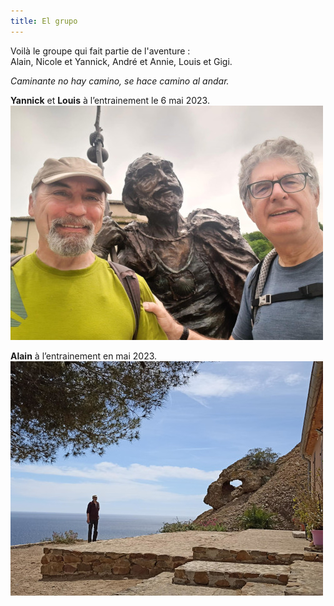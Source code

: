 ```yaml
---
title: El grupo
---
```

Voilà le groupe qui fait partie de l'aventure :<br>
Alain, Nicole et Yannick, André et Annie, Louis et Gigi.
 
*Caminante no hay camino, se hace camino al andar.*

**Yannick** et **Louis** à l’entrainement le 6 mai 2023.
![Yannick-Louis](
https://raw.githubusercontent.com/LouisRumeau/test-website-repo-3796/main/images/louis-yannick.jpeg)

**Alain** à l’entrainement en mai 2023.
![Alain](
https://raw.githubusercontent.com/LouisRumeau/test-website-repo-3796/main/images/alain.jpeg)